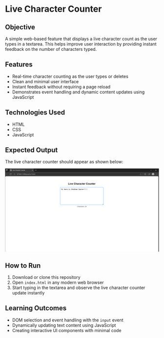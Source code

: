 # Live Character Counter

## Objective
A simple web-based feature that displays a live character count as the user types in a textarea. This helps improve user interaction by providing instant feedback on the number of characters typed.

## Features
- Real-time character counting as the user types or deletes
- Clean and minimal user interface
- Instant feedback without requiring a page reload
- Demonstrates event handling and dynamic content updates using JavaScript

## Technologies Used
- HTML  
- CSS  
- JavaScript  


## Expected Output
The live character counter should appear as shown below:

![Expected Output](Screenshot%202025-09-14%20233124.png)

## How to Run
1. Download or clone this repository  
2. Open `index.html` in any modern web browser  
3. Start typing in the textarea and observe the live character counter update instantly  

## Learning Outcomes
- DOM selection and event handling with the `input` event  
- Dynamically updating text content using JavaScript  
- Creating interactive UI components with minimal code  

